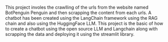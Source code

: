 This project involes the crawlling of the urls from the website named BotPenguin Penguin and then scrapping the content from each urls. A chatbot has been created using the LangChain framework using the RAG chain and also using the HuggingFace LLM.
This project is the basic of how to create a chatbot using the open source LLM and Langchain along with scrapping the data and deploying it using the streamlit library.
